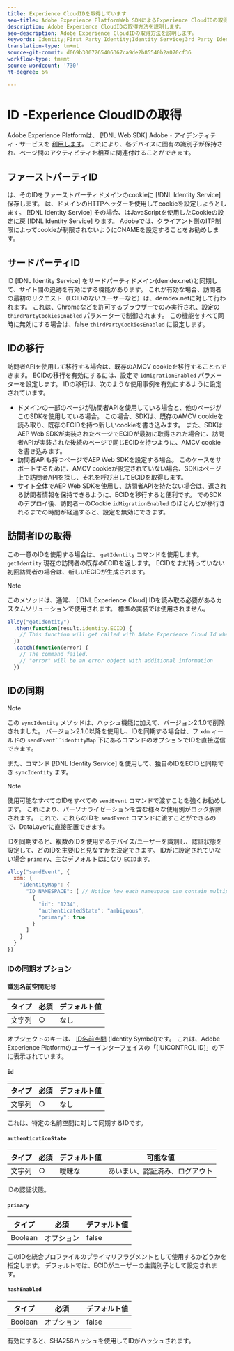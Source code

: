 ```yaml
---
title: Experience CloudIDを取得しています
seo-title: Adobe Experience PlatformWeb SDKによるExperience CloudIDの取得
description: Adobe Experience CloudIDの取得方法を説明します。
seo-description: Adobe Experience CloudIDの取得方法を説明します。
keywords: Identity;First Party Identity;Identity Service;3rd Party Identity;ID Migration;Visitor ID;third party identity;thirdPartyCookiesEnabled;idMigrationEnabled;getIdentity;Syncing Identities;syncIdentity;sendEvent;identityMap;primary;ecid;Identity Namespace;namespace id;authenticationState;hashEnabled;
translation-type: tm+mt
source-git-commit: d069b3007265406367ca9de2b85540b2a070cf36
workflow-type: tm+mt
source-wordcount: '730'
ht-degree: 6%

---
```



# ID -Experience CloudIDの取得

Adobe Experience Platformは、 [!DNL Web SDK] Adobe・アイデンティティ・サービスを [利用します](../../identity-service/ecid.md)。 これにより、各デバイスに固有の識別子が保持され、ページ間のアクティビティを相互に関連付けることができます。

## ファーストパーティID

は、そのIDをファーストパーティドメインのcookieに [!DNL Identity Service] 保存します。 は、ドメインのHTTPヘッダーを使用してcookieを設定しようとします。 [!DNL Identity Service] その場合、はJavaScriptを使用したCookieの設定に戻 [!DNL Identity Service] ります。 Adobeでは、クライアント側のITP制限によってcookieが制限されないようにCNAMEを設定することをお勧めします。

## サードパーティID

ID [!DNL Identity Service] をサードパーティドメイン(demdex.net)と同期して、サイト間の追跡を有効にする機能があります。 これが有効な場合、訪問者の最初のリクエスト（ECIDのないユーザーなど）は、demdex.netに対して行われます。 これは、Chromeなどを許可するブラウザーでのみ実行され、設定の `thirdPartyCookiesEnabled` パラメーターで制御されます。 この機能をすべて同時に無効にする場合は、false `thirdPartyCookiesEnabled` に設定します。

## IDの移行

訪問者APIを使用して移行する場合は、既存のAMCV cookieを移行することもできます。 ECIDの移行を有効にするには、設定で `idMigrationEnabled` パラメーターを設定します。 IDの移行は、次のような使用事例を有効にするように設定されています。

* ドメインの一部のページが訪問者APIを使用している場合と、他のページがこのSDKを使用している場合。 この場合、SDKは、既存のAMCV cookieを読み取り、既存のECIDを持つ新しいcookieを書き込みます。 また、SDKはAEP Web SDKが実装されたページでECIDが最初に取得された場合に、訪問者APIが実装された後続のページで同じECIDを持つように、AMCV cookieを書き込みます。
* 訪問者APIも持つページでAEP Web SDKを設定する場合。 このケースをサポートするために、AMCV cookieが設定されていない場合、SDKはページ上で訪問者APIを探し、それを呼び出してECIDを取得します。
* サイト全体でAEP Web SDKを使用し、訪問者APIを持たない場合は、返される訪問者情報を保持できるように、ECIDを移行すると便利です。 でのSDKのデプロイ後、訪問者ーのCookie `idMigrationEnabled` のほとんどが移行されるまでの時間が経過すると、設定を無効にできます。

## 訪問者IDの取得

この一意のIDを使用する場合は、 `getIdentity` コマンドを使用します。 `getIdentity` 現在の訪問者の既存のECIDを返します。 ECIDをまだ持っていない初回訪問者の場合は、新しいECIDが生成されます。

>[!NOTE]
>
>このメソッドは、通常、 [!DNL Experience Cloud] IDを読み取る必要があるカスタムソリューションで使用されます。 標準の実装では使用されません。

```javascript
alloy("getIdentity")
  .then(function(result.identity.ECID) {
    // This function will get called with Adobe Experience Cloud Id when the command promise is resolved
  })
  .catch(function(error) {
    // The command failed.
    // "error" will be an error object with additional information
  })
```

## IDの同期

>[!NOTE]
>
>この `syncIdentity` メソッドは、ハッシュ機能に加えて、バージョン2.1.0で削除されました。 バージョン2.1.0以降を使用し、IDを同期する場合は、フ `xdm` ィールドの `sendEvent``identityMap` 下にあるコマンドのオプションでIDを直接送信できます。

また、コマンド [!DNL Identity Service] を使用して、独自のIDをECIDと同期でき `syncIdentity` ます。

>[!NOTE]
>
>使用可能なすべてのIDをすべての `sendEvent` コマンドで渡すことを強くお勧めします。 これにより、パーソナライゼーションを含む様々な使用例がロック解除されます。 これで、これらのIDを `sendEvent` コマンドに渡すことができるので、DataLayerに直接配置できます。

IDを同期すると、複数のIDを使用するデバイス/ユーザーを識別し、認証状態を設定して、どのIDを主要IDと見なすかを決定できます。 IDがに設定されていない場合 `primary`、主なデフォルトはになり `ECID`ます。

```javascript
alloy("sendEvent", {
  xdm: {
    "identityMap": {
      "ID_NAMESPACE": [ // Notice how each namespace can contain multiple identifiers.
        {
          "id": "1234",
          "authenticatedState": "ambiguous",
          "primary": true
        }
      ]
    }
  }
})
```


### IDの同期オプション

#### 識別名前空間記号

| **タイプ** | **必須** | **デフォルト値** |
| -------- | ------------ | ----------------- |
| 文字列 | ○ | なし |

オブジェクトのキーは、 [ID名前空間](../../identity-service/namespaces.md) (Identity Symbol)です。 これは、Adobe Experience Platformのユーザーインターフェイスの「[!UICONTROL ID]」の下に表示されています。

#### `id`

| **タイプ** | **必須** | **デフォルト値** |
| -------- | ------------ | ----------------- |
| 文字列 | ○ | なし |

これは、特定の名前空間に対して同期するIDです。

#### `authenticationState`

| **タイプ** | **必須** | **デフォルト値** | **可能な値** |
| -------- | ------------ | ----------------- | ------------------------------------ |
| 文字列 | ○ | 曖昧な | あいまい、認証済み、ログアウト |

IDの認証状態。

#### `primary`

| **タイプ** | **必須** | **デフォルト値** |
| -------- | ------------ | ----------------- |
| Boolean | オプション | false |

このIDを統合プロファイルのプライマリフラグメントとして使用するかどうかを指定します。 デフォルトでは、ECIDがユーザーの主識別子として設定されます。

#### `hashEnabled`

| **タイプ** | **必須** | **デフォルト値** |
| -------- | ------------ | ----------------- |
| Boolean | オプション | false |

有効にすると、SHA256ハッシュを使用してIDがハッシュされます。
